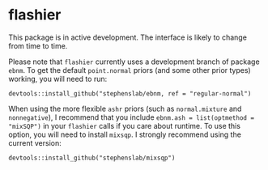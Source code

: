 # flashier

This package is in active development. The interface is likely to change from time to time.

Please note that `flashier` currently uses a development branch of package `ebnm`. To get the default `point.normal` priors (and some other prior types) working, you will need to run:

```devtools::install_github("stephenslab/ebnm, ref = "regular-normal")```

When using the more flexible `ashr` priors (such as `normal.mixture` and `nonnegative`), I recommend that you include `ebnm.ash = list(optmethod = "mixSQP")` in your `flashier` calls if you care about runtime. To use this option, you will need to install `mixsqp`. I strongly recommend using the current version:

```devtools::install_github("stephenslab/mixsqp")```
